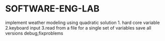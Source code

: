 # SOFTWARE-ENG-LAB
implement weather modeling using quadratic solution 1. hard core variable 2.keyboard input 3.read from a file for a single set of variables save all versions debug,fixproblems

